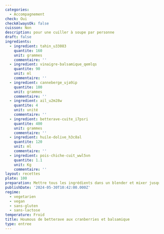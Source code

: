 ```yaml
---
categories:
  - Accompagnement
check: Oui
checkAlwaysOk: false
cuisson: Non
description: pour une cuiller à soupe par personne
draft: false
ingredients:
  - ingredient: tahin_u33083
    quantite: 160
    unit: grammes
    commentaire: ''
  - ingredient: vinaigre-balsamique_qemlqs
    quantite: 90
    unit: ml
    commentaire: ''
  - ingredient: canneberge_uja9ip
    quantite: 100
    unit: grammes
    commentaire: ''
  - ingredient: ail_u2m28w
    quantite: 4
    unit: unité
    commentaire: ''
  - ingredient: betterave-cuite_i7psri
    quantite: 400
    unit: grammes
    commentaire: ''
  - ingredient: huile-dolive_h3c8al
    quantite: 120
    unit: ml
    commentaire: ''
  - ingredient: pois-chiche-cuit_wwl5vn
    quantite: 1.1
    unit: Kg
    commentaire: ''
layout: recettes
plate: 100
preparation: Mettre tous les ingrédients dans un blender et mixer jusqu'à l'obtention d'une texture lisse. Saler. Ajouter un peu d'eau si nécessaire.
publishDate: '2024-05-30T10:42:00.000Z'
regime:
  - vegetarien
  - vegan
  - sans-gluten
  - sans-lactose
temperature: Froid
title: Houmous de betterave aux cranberries et balsamique
type: entree
---
```

